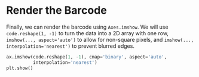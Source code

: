 # Render the Barcode

Finally, we can render the barcode using `Axes.imshow`. We will use `code.reshape(1, -1)` to turn the data into a 2D array with one row, `imshow(..., aspect='auto')` to allow for non-square pixels, and `imshow(..., interpolation='nearest')` to prevent blurred edges.

```python
ax.imshow(code.reshape(1, -1), cmap='binary', aspect='auto',
          interpolation='nearest')
plt.show()
```
